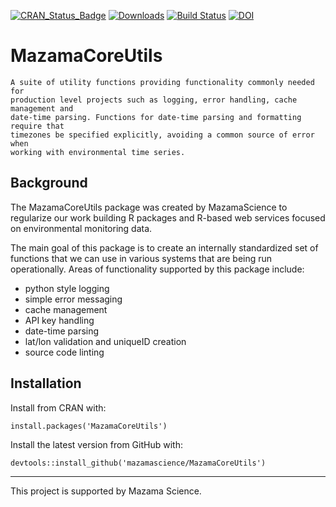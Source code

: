 [![CRAN\_Status\_Badge](http://www.r-pkg.org/badges/version/MazamaCoreUtils)](https://cran.r-project.org/package=MazamaCoreUtils)
[![Downloads](http://cranlogs.r-pkg.org/badges/MazamaCoreUtils)](https://cran.r-project.org/package=MazamaCoreUtils)
[![Build Status](https://travis-ci.org/MazamaScience/MazamaCoreUtils.svg?branch=master)](https://travis-ci.org/MazamaScience/MazamaCoreUtils)
[![DOI](https://zenodo.org/badge/152321630.svg)](https://zenodo.org/badge/latestdoi/152321630)

# MazamaCoreUtils

```
A suite of utility functions providing functionality commonly needed for 
production level projects such as logging, error handling, cache management and 
date-time parsing. Functions for date-time parsing and formatting require that 
timezones be specified explicitly, avoiding a common source of error when 
working with environmental time series.
```

## Background

The MazamaCoreUtils package was created by MazamaScience to regularize our
work building R packages and R-based web services focused on environmental
monitoring data.

The main goal of this package is to create an internally standardized set of
functions that we can use in various systems that are being run operationally. 
Areas of functionality supported by this package include:

 * python style logging
 * simple error messaging
 * cache management
 * API key handling
 * date-time parsing
 * lat/lon validation and uniqueID creation
 * source code linting
 
## Installation

Install from CRAN with:

```install.packages('MazamaCoreUtils')```

Install the latest version from GitHub with:

``` devtools::install_github('mazamascience/MazamaCoreUtils') ```

----

This project is supported by Mazama Science.

